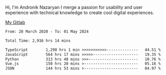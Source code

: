 Hi, I'm Andronik Nazaryan
I merge a passion for usability and user experience with technical knowledge to create cool digital experiences.

[My Gitlab](https://gitlab.com/anridev24)

<!--START_SECTION:waka-->

```txt
From: 28 March 2020 - To: 01 May 2024

Total Time: 2,916 hrs 14 mins

TypeScript        1,298 hrs 1 min >>>>>>>>>>>--------------   44.51 %
JavaScript        564 hrs 17 mins >>>>>--------------------   19.35 %
Python            313 hrs 48 mins >>>----------------------   10.76 %
Vue.js            150 hrs 20 mins >------------------------   05.16 %
JSON              144 hrs 53 mins >------------------------   04.97 %
```

<!--END_SECTION:waka-->
